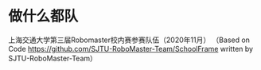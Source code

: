 # 做什么都队

上海交通大学第三届Robomaster校内赛参赛队伍（2020年11月）
（Based on Code https://github.com/SJTU-RoboMaster-Team/SchoolFrame written by SJTU-RoboMaster-Team）

